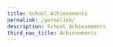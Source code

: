 ```yaml
---
title: School Achievements
permalink: /permalink/
description: School Achievements
third_nav_title: Achievements
---
```

